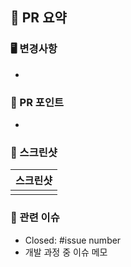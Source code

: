 ## 🔮 PR 요약

### 🖥️ 변경사항
- 

### 🌌 PR 포인트
-

### 📸 스크린샷
|스크린샷|
|:--:|
||

### 📮 관련 이슈
- Closed: #issue number
- 개발 과정 중 이슈 메모
